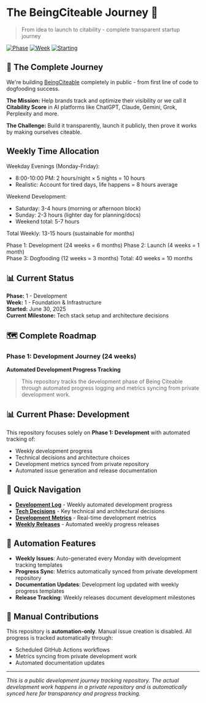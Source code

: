 # The BeingCiteable Journey 🎯

> From idea to launch to citability - complete transparent startup journey

[![Phase](https://img.shields.io/badge/Phase-1%20Development-blue)](./DEVELOPMENT_LOG.md)
[![Week](https://img.shields.io/badge/Week-1%20Foundation-green)]()
[![Starting](https://img.shields.io/badge/Starting-June%2030%202025-blue)]()

## 🚀 The Complete Journey

We're building [BeingCiteable](https://beingciteable.com) completely in public - from first line of code to dogfooding success.

**The Mission:** Help brands track and optimize their visibility or we call it **Citability Score** in AI platforms like ChatGPT, Claude, Gemini, Grok, Perplexity and more.

**The Challenge:** Build it transparently, launch it publicly, then prove it works by making ourselves citeable.

## Weekly Time Allocation
Weekday Evenings (Monday-Friday):
- 8:00-10:00 PM: 2 hours/night × 5 nights = 10 hours
- Realistic: Account for tired days, life happens = 8 hours average

Weekend Development:
- Saturday: 3-4 hours (morning or afternoon block)  
- Sunday: 2-3 hours (lighter day for planning/docs)
- Weekend total: 5-7 hours

Total Weekly: 13-15 hours (sustainable for months)

Phase 1: Development (24 weeks = 6 months)
Phase 2: Launch (4 weeks = 1 month)  
Phase 3: Dogfooding (12 weeks = 3 months)
Total: 40 weeks = 10 months

## 📊 Current Status

**Phase:** 1 - Development  
**Week:** 1 - Foundation & Infrastructure  
**Started:** June 30, 2025  
**Current Milestone:** Tech stack setup and architecture decisions  

## 🗺️ Complete Roadmap

### Phase 1: Development Journey (24 weeks)

**Automated Development Progress Tracking**

> This repository tracks the development phase of Being Citeable through automated progress logging and metrics syncing from private development work.

## 📊 Current Phase: Development

This repository focuses solely on **Phase 1: Development** with automated tracking of:
- Weekly development progress
- Technical decisions and architecture choices  
- Development metrics synced from private repository
- Automated issue generation and release documentation

## 🔗 Quick Navigation

- **[Development Log](DEVELOPMENT_LOG.md)** - Weekly automated development progress
- **[Tech Decisions](TECH_DECISIONS.md)** - Key technical and architectural decisions
- **[Development Metrics](data/development-metrics.json)** - Real-time development metrics
- **[Weekly Releases](../../releases)** - Automated weekly progress releases

## 🤖 Automation Features

- **Weekly Issues**: Auto-generated every Monday with development tracking templates
- **Progress Sync**: Metrics automatically synced from private development repository  
- **Documentation Updates**: Development log updated with weekly progress templates
- **Release Tracking**: Weekly releases document development milestones

## 🚫 Manual Contributions

This repository is **automation-only**. Manual issue creation is disabled. All progress is tracked automatically through:
- Scheduled GitHub Actions workflows
- Metrics syncing from private development work
- Automated documentation updates

---

*This is a public development journey tracking repository. The actual development work happens in a private repository and is automatically synced here for transparency and progress tracking.*
